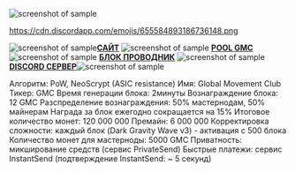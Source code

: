 ![screenshot of sample](https://cdn.discordapp.com/attachments/651853753019924520/655580580007772171/SHAPKA_GMC.png)

https://cdn.discordapp.com/emojis/655584893186736148.png

![screenshot of sample](
https://cdn.discordapp.com/emojis/655585880567709697.png)[**САЙТ**](https://www.globalmovement.club) ![screenshot of sample](
https://cdn.discordapp.com/emojis/655585880567709697.png) [**POOL GMC**](https://pool.gmastercoin.com) ![screenshot of sample](
https://cdn.discordapp.com/emojis/655585880567709697.png) [**БЛОК ПРОВОДНИК**](https://chain.gmastercoin.com) ![screenshot of sample](
https://cdn.discordapp.com/emojis/655585880567709697.png) [**DISCORD СЕРВЕР**](https://discord.gg/NUceHNH)![screenshot of sample](
https://cdn.discordapp.com/emojis/655585880567709697.png)

Алгоритм: PoW, NeoScrypt (ASIC resistance)
Имя: Global Movement Club
Тикер: GMC
Время генерации блока: 2минуты
Вознаграждение блока: 12 GMC
Разспределение вознаграждения: 50% мастернодам, 50% майнерам
Награда за блок ежегодно сокращается на 15%
Итоговое количество монет: 120 000 000
Премайн: 6 000 000
Корректировка сложности: каждый блок (Dark Gravity Wave v3) - активация с 500 блока
Количество монет для мастерноды: 5000 GMC
Приватность: микширование средств (сервис PrivateSend)
Быстрые платежи: сервис InstantSend (подтверждение InstantSend: ~ 5 секунд)
